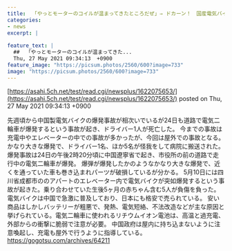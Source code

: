```yaml
---
title:  「やっとモーターのコイルが温まってきたところだぜ」⇒ ドカーン！　国産電気バイクの爆発相次ぐ  
categories:
- news
excerpt: |
  
feature_text: |
  ##  「やっとモーターのコイルが温まってきた...
  Thu, 27 May 2021 09:34:13  +0900
feature_image: "https://picsum.photos/2560/600?image=733"
image: "https://picsum.photos/2560/600?image=733"
---
```


[https://asahi.5ch.net/test/read.cgi/newsplus/1622075653/](https://asahi.5ch.net/test/read.cgi/newsplus/1622075653/)
posted on Thu, 27 May 2021 09:34:13  +0900

<!--more-->

先週頃から中国製電気バイクの爆発事故が相次いでいるが24日も道路で電気二輪車が爆発するという事故が起き、ドライバー1人が死亡した。 今までの事故は充電中やエレベーターの中での事故が多かったが、今回は屋外での事故となる。かなり大きな爆発で、ドライバー1名、ほか5名が怪我をして病院に搬送された。 爆発事故は24日の午後2時20分頃に中国遼寧省で起き、市役所の前の道路で走行中の電気二輪車が爆発。 爆弾が爆発したかのようなかなり大きな爆発で、近くを通っていた車も巻き込まれパーツが破損しているが分かる。 5月10日には四川省成都市ののアパートのエレベーター内で電気バイクが突如爆発するという事故が起きた。乗り合わせていた生後5ヶ月の赤ちゃん含む5人が負傷を負った。 電気バイクは中国で急激に普及しており、日本にも格安で売られている。 安い商品はしかしバッテリーが粗悪で、発熱、電気短絡、不法改造などが主な原因と挙げられている。電気二輪車に使われるリチウムイオン電池は、高温と過充電、外部からの衝撃に脆弱で注意が必要。 中国政府は屋内に持ち込まないように注意喚起し、充電も屋外で行うように指導している。 https://gogotsu.com/archives/64211
